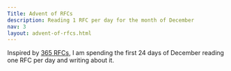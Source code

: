 ```yaml
---
Title: Advent of RFCs
description: Reading 1 RFC per day for the month of December
nav: 3
layout: advent-of-rfcs.html
---
```


Inspired by [365 RFCs](https://write.as/365-rfcs/), I am spending the first 24 days of December reading one RFC per day and writing about it.

<!-- 
# TODO

RFCs I want to read.

- [RFC 7871 EDNS client subnet](https://datatracker.ietf.org/doc/html/rfc7871)
- [RFC 8446 TLS 1.3](https://datatracker.ietf.org/doc/html/rfc8446)
- [RFC 8484 DNS over HTTPS](https://datatracker.ietf.org/doc/html/rfc8484)
- [RFC 4271 BGP (latest)](https://datatracker.ietf.org/doc/html/rfc4271)
- [RFC 1035 DNS](https://datatracker.ietf.org/doc/html/rfc1035)
- [RFC 2822 email format](https://datatracker.ietf.org/doc/html/rfc2822)
- [RFC 9000 QUIC](https://datatracker.ietf.org/doc/html/rfc9000)
- [RFC 9114 HTTP/3](https://datatracker.ietf.org/doc/html/rfc9114)
- [RFC 1918 Private IPv4 Address Space](https://datatracker.ietf.org/doc/html/rfc1918)
-->
